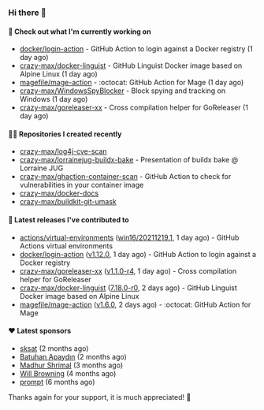 ### Hi there 👋

#### 👷 Check out what I'm currently working on

- [docker/login-action](https://github.com/docker/login-action) - GitHub Action to login against a Docker registry (1 day ago)
- [crazy-max/docker-linguist](https://github.com/crazy-max/docker-linguist) - GitHub Linguist Docker image based on Alpine Linux (1 day ago)
- [magefile/mage-action](https://github.com/magefile/mage-action) - :octocat: GitHub Action for Mage (1 day ago)
- [crazy-max/WindowsSpyBlocker](https://github.com/crazy-max/WindowsSpyBlocker) - Block spying and tracking on Windows (1 day ago)
- [crazy-max/goreleaser-xx](https://github.com/crazy-max/goreleaser-xx) - Cross compilation helper for GoReleaser (1 day ago)

#### 👨‍💻 Repositories I created recently

- [crazy-max/log4j-cve-scan](https://github.com/crazy-max/log4j-cve-scan)
- [crazy-max/lorrainejug-buildx-bake](https://github.com/crazy-max/lorrainejug-buildx-bake) - Presentation of buildx bake @ Lorraine JUG
- [crazy-max/ghaction-container-scan](https://github.com/crazy-max/ghaction-container-scan) - GitHub Action to check for vulnerabilities in your container image
- [crazy-max/docker-docs](https://github.com/crazy-max/docker-docs)
- [crazy-max/buildkit-git-umask](https://github.com/crazy-max/buildkit-git-umask)

#### 🚀 Latest releases I've contributed to

- [actions/virtual-environments](https://github.com/actions/virtual-environments) ([win16/20211219.1](https://github.com/actions/virtual-environments/releases/tag/win16%2F20211219.1), 1 day ago) - GitHub Actions virtual environments
- [docker/login-action](https://github.com/docker/login-action) ([v1.12.0](https://github.com/docker/login-action/releases/tag/v1.12.0), 1 day ago) - GitHub Action to login against a Docker registry
- [crazy-max/goreleaser-xx](https://github.com/crazy-max/goreleaser-xx) ([v1.1.0-r4](https://github.com/crazy-max/goreleaser-xx/releases/tag/v1.1.0-r4), 1 day ago) - Cross compilation helper for GoReleaser
- [crazy-max/docker-linguist](https://github.com/crazy-max/docker-linguist) ([7.18.0-r0](https://github.com/crazy-max/docker-linguist/releases/tag/7.18.0-r0), 2 days ago) - GitHub Linguist Docker image based on Alpine Linux
- [magefile/mage-action](https://github.com/magefile/mage-action) ([v1.6.0](https://github.com/magefile/mage-action/releases/tag/v1.6.0), 2 days ago) - :octocat: GitHub Action for Mage

#### ❤️ Latest sponsors
- [sksat](https://github.com/sksat) (2 months ago)
- [Batuhan Apaydın](https://github.com/developer-guy) (2 months ago)
- [Madhur Shrimal](https://github.com/shrimalmadhur) (3 months ago)
- [Will Browning](https://github.com/willbrowningme) (4 months ago)
- [prompt](https://github.com/pr-mpt) (6 months ago)

Thanks again for your support, it is much appreciated! 🙏
